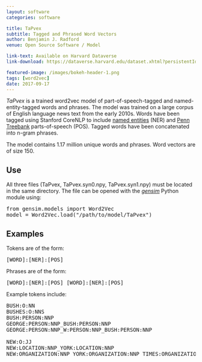 ```yaml
---
layout: software
categories: software

title: TaPvex
subtitle: Tagged and Phrased Word Vectors
author: Benjamin J. Radford
venue: Open Source Software / Model

link-text: Available on Harvard Dataverse
link-download: https://dataverse.harvard.edu/dataset.xhtml?persistentId=doi:10.7910/DVN/VKPIAL

featured-image: /images/bokeh-header-1.png
tags: [word2vec]
date: 2017-09-17
---
```


<i>TaPvex</i> is a trained word2vec model of part-of-speech-tagged and named-entity-tagged words and phrases. The model was trained on a large corpus of English language news text from the early 2010s. Words have been tagged using Stanford CoreNLP to include <a href="https://nlp.stanford.edu/software/CRF-NER.shtml">named entities</a> (NER) and <a href="https://www.ling.upenn.edu/courses/Fall_2003/ling001/penn_treebank_pos.html">Penn Treebank</a> parts-of-speech (POS). Tagged words have been concatenated into n-gram phrases.<br> 

The model contains 1.17 million unique words and phrases. Word vectors are of size 150.

<h2> Use </h2>
All three files (TaPvex, TaPvex.syn0.npy, TaPvex.syn1.npy) must be located in the same directory. The file can be opened with the <a href="https://radimrehurek.com/gensim/models/word2vec.html"><i>gensim</i></a> Python module using:
<pre>
from gensim.models import Word2Vec
model = Word2Vec.load("/path/to/model/TaPvex")
</pre>

<h2> Examples </h2>

Tokens are of the form:
<pre>[WORD]:[NER]:[POS]</pre>

Phrases are of the form:
<pre>[WORD]:[NER]:[POS]_[WORD]:[NER]:[POS]</pre>

Example tokens include:

<pre>
BUSH:O:NN
BUSHES:O:NNS
BUSH:PERSON:NNP
GEORGE:PERSON:NNP_BUSH:PERSON:NNP 
GEORGE:PERSON:NNP_W:PERSON:NNP_BUSH:PERSON:NNP

NEW:O:JJ
NEW:LOCATION:NNP_YORK:LOCATION:NNP
NEW:ORGANIZATION:NNP_YORK:ORGANIZATION:NNP_TIMES:ORGANIZATION:NNP
</pre>